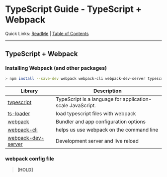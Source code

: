 # TypeScript Guide - TypeScript + Webpack
Quick Links: [ReadMe](../README.md) | [Table of Contents](00-index.md)

---

## TypeScript + Webpack

### Installing Webpack (and other packages)

```sh
> npm install --save-dev webpack webpack-cli webpack-dev-server typescript ts-loader
```

| Library       | Description |
|---------------|-------------|
| [typescript](https://www.npmjs.com/package/typescript) | TypeScript is a language for application-scale JavaScript. |
| [ts-loader](https://www.npmjs.com/package/ts-loader) | load typescript files with webpack |
| [webpack](https://webpack.js.org/) | Bundler and app configuration options |
| [webpack-cli](https://webpack.js.org/) | helps us use webpack on the command line |
| [webpack-dev-server](https://webpack.js.org/) | Development server and live reload |


### webpack config file

> **[HOLD]**